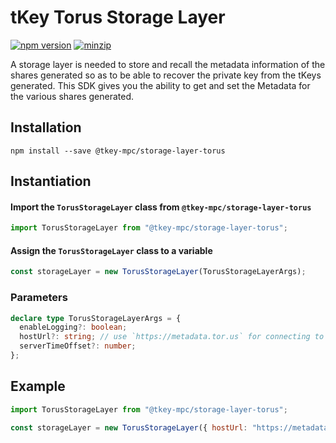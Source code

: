 # tKey Torus Storage Layer

[![npm version](https://img.shields.io/npm/v/@tkey-mpc/storage-layer-torus?label=%22%22)](https://www.npmjs.com/package/@tkey-mpc/storage-layer-torus/v/latest)       [![minzip](https://img.shields.io/bundlephobia/minzip/@tkey-mpc/storage-layer-torus?label=%22%22)](https://bundlephobia.com/result?p=@tkey-mpc/storage-layer-torus@latest)

A storage layer is needed to store and recall the metadata information of the shares generated so as to be able to recover the private key from the
tKeys generated. This SDK gives you the ability to get and set the Metadata for the various shares generated.

## Installation

```shell
npm install --save @tkey-mpc/storage-layer-torus
```

## Instantiation

#### Import the `TorusStorageLayer` class from `@tkey-mpc/storage-layer-torus`

```javascript
import TorusStorageLayer from "@tkey-mpc/storage-layer-torus";
```

#### Assign the `TorusStorageLayer` class to a variable

```javascript
const storageLayer = new TorusStorageLayer(TorusStorageLayerArgs);
```

### Parameters

```ts
declare type TorusStorageLayerArgs = {
  enableLogging?: boolean;
  hostUrl?: string; // use `https://metadata.tor.us` for connecting to the Torus Metadata Server
  serverTimeOffset?: number;
};
```

## Example

```js
import TorusStorageLayer from "@tkey-mpc/storage-layer-torus";

const storageLayer = new TorusStorageLayer({ hostUrl: "https://metadata.tor.us" });
```